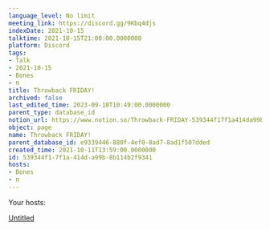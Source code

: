 ```yaml
---
language_level: No limit
meeting_link: https://discord.gg/9Kbq4djs
indexDate: 2021-10-15
talktime: 2021-10-15T21:00:00.0000000
platform: Discord
tags:
- Talk
- 2021-10-15
- Bones
- π
title: Throwback FRIDAY!
archived: false
last_edited_time: 2023-09-18T10:49:00.0000000
parent_type: database_id
notion_url: https://www.notion.so/Throwback-FRIDAY-539344f17f1a414da99b8b114b2f9341
object: page
name: Throwback FRIDAY!
parent_database_id: e9339446-880f-4ef0-8ad7-8ad1f507dded
created_time: 2021-10-11T13:59:00.0000000
id: 539344f1-7f1a-414d-a99b-8b114b2f9341
hosts:
- Bones
- π
---
```




Your hosts:

[Untitled](https://www.notion.so/482e61b02b9c4456b2b4fe86bb7544c6)   





